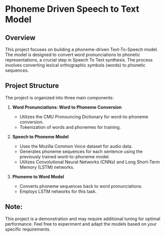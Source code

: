 # Phoneme Driven Speech to Text Model

## Overview

This project focuses on building a phoneme-driven Text-To-Speech model. The model is designed to convert word pronunciations to phonetic representations, a crucial step in Speech To Text synthesis. The process involves converting lexical orthographic symbols (words) to phonetic sequences.

## Project Structure

The project is organized into three main components:

1. **Word Pronunciations: Word to Phoneme Conversion**
   - Utilizes the CMU Pronouncing Dictionary for word-to-phoneme conversion.
   - Tokenization of words and phonemes for training.

2. **Speech to Phoneme Model**
   - Uses the Mozilla Common Voice dataset for audio data.
   - Generates phoneme sequences for each sentence using the previously trained word-to-phoneme model.
   - Utilizes Convolutional Neural Networks (CNNs) and Long Short-Term Memory (LSTM) networks.

3. **Phoneme to Word Model**
   - Converts phoneme sequences back to word pronunciations.
   - Employs LSTM networks for this task.

## Note:
This project is a demonstration and may require additional tuning for optimal performance. Feel free to experiment and adapt the models based on your specific requirements.
